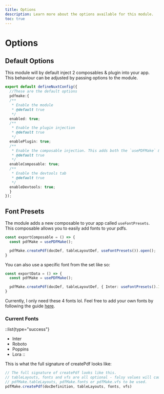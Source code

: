 ```yaml
---
title: Options
description: Learn more about the options available for this module.
toc: true
---
```


# Options

## Default Options

This module will by default inject 2 composables & plugin into your app. This behaviour can be adjusted by passing options to the module.

```ts [nuxt.config.js]
export default defineNuxtConfig({
  //These are the default options
  pdfmake:{
  /**
   * Enable the module
   * @default true
   */
  enabled: true;
  /**
   * Enable the plugin injection
   * @default true
   */
  enablePlugin: true;
  /**
   * Enable the composable injection. This adds both the `usePDFMake` & `useFontPresets` composables
   * @default true
   */
  enableComposable: true;
  /**
   * Enable the devtools tab
   * @default true
   */
  enableDevtools: true;
  }
});
```

## Font Presets

The module adds a new composable to your app called `useFontPresets`. This composable allows you to easily add fonts to your pdfs.

```ts
const exportComposable = () => {
  const pdfMake = usePDFMake();

  pdfMake.createPdf(docDef, tableLayoutDef, useFontPresets()).open();
}
```

You can also use a specific font from the set like so:

```ts
const exportData = () => {
  const pdfMake = usePDFMake();

  pdfMake.createPdf(docDef, tableLayoutDef, { Inter: useFontPresets().Inter }).open();
}
```


Currently, I only need these 4 fonts lol. Feel free to add your own fonts by following the guide [here](https://pdfmake.github.io/docs/0.1/fonts/custom-fonts-client-side/vfs/#2-assign-pdfmakefonts-in-your-javascript).

### Current Fonts

::list{type="success"}
- Inter
- Roboto
- Poppins
- Lora
::

This is what the full signature of createPdf looks like:

```ts
// The full signature of createPdf looks like this.
// tableLayouts, fonts and vfs are all optional - falsy values will cause
// pdfMake.tableLayouts, pdfMake.fonts or pdfMake.vfs to be used.
pdfMake.createPdf(docDefinition, tableLayouts, fonts, vfs)
```

